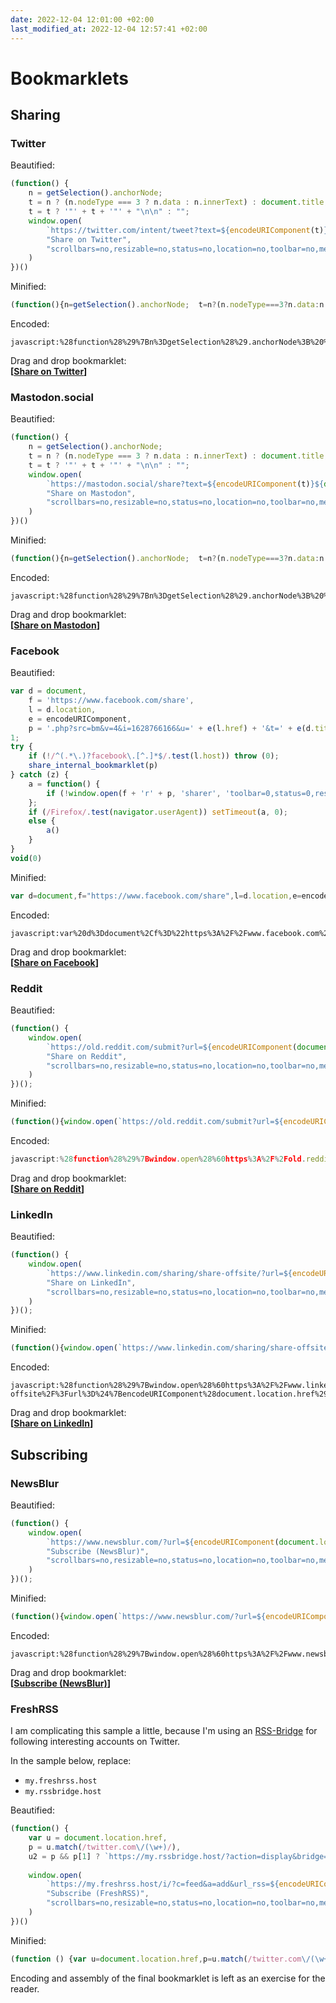 ```yaml
---
date: 2022-12-04 12:01:00 +02:00
last_modified_at: 2022-12-04 12:57:41 +02:00
---
```


# Bookmarklets

## Sharing

### Twitter

Beautified:

```javascript
(function() {
    n = getSelection().anchorNode;
    t = n ? (n.nodeType === 3 ? n.data : n.innerText) : document.title;
    t = t ? '"' + t + '"' + "\n\n" : "";
    window.open(
        `https://twitter.com/intent/tweet?text=${encodeURIComponent(t)}${document.location.href}`, 
        "Share on Twitter", 
        "scrollbars=no,resizable=no,status=no,location=no,toolbar=no,menubar=no,width=800,height=600,left=0,top=0"
    )
})()
```

Minified:

```javascript
(function(){n=getSelection().anchorNode;  t=n?(n.nodeType===3?n.data:n.innerText):document.title;t = t ? '"' + t + '"' + "\n\n" : "";window.open(`https://twitter.com/intent/tweet?text=${encodeURIComponent(t)}${document.location.href}`,"Share on Twitter","scrollbars=no,resizable=no,status=no,location=no,toolbar=no,menubar=no,width=800,height=600,left=0,top=0")})()
```

Encoded:

```
javascript:%28function%28%29%7Bn%3DgetSelection%28%29.anchorNode%3B%20%20t%3Dn%3F%28n.nodeType%3D%3D%3D3%3Fn.data%3An.innerText%29%3Adocument.title%3Bt%20%3D%20t%20%3F%20%27%22%27%20%2B%20t%20%2B%20%27%22%27%20%2B%20%22%5Cn%5Cn%22%20%3A%20%22%22%3Bwindow.open%28%60https%3A%2F%2Ftwitter.com%2Fintent%2Ftweet%3Ftext%3D%24%7BencodeURIComponent%28t%29%7D%24%7Bdocument.location.href%7D%60%2C%22Share%20on%20Twitter%22%2C%22scrollbars%3Dno%2Cresizable%3Dno%2Cstatus%3Dno%2Clocation%3Dno%2Ctoolbar%3Dno%2Cmenubar%3Dno%2Cwidth%3D800%2Cheight%3D600%2Cleft%3D0%2Ctop%3D0%22%29%7D%29%28%29%0A
```

Drag and drop bookmarklet:<br>
**[<a href="javascript:%28function%28%29%7Bn%3DgetSelection%28%29.anchorNode%3B%20%20t%3Dn%3F%28n.nodeType%3D%3D%3D3%3Fn.data%3An.innerText%29%3Adocument.title%3Bt%20%3D%20t%20%3F%20%27%22%27%20%2B%20t%20%2B%20%27%22%27%20%2B%20%22%5Cn%5Cn%22%20%3A%20%22%22%3Bwindow.open%28%60https%3A%2F%2Ftwitter.com%2Fintent%2Ftweet%3Ftext%3D%24%7BencodeURIComponent%28t%29%7D%24%7Bdocument.location.href%7D%60%2C%22Share%20on%20Twitter%22%2C%22scrollbars%3Dno%2Cresizable%3Dno%2Cstatus%3Dno%2Clocation%3Dno%2Ctoolbar%3Dno%2Cmenubar%3Dno%2Cwidth%3D800%2Cheight%3D600%2Cleft%3D0%2Ctop%3D0%22%29%7D%29%28%29%0A">Share on Twitter</a>]**

### Mastodon.social

Beautified:

```javascript
(function() {
    n = getSelection().anchorNode;
    t = n ? (n.nodeType === 3 ? n.data : n.innerText) : document.title;
    t = t ? '"' + t + '"' + "\n\n" : "";
    window.open(
        `https://mastodon.social/share?text=${encodeURIComponent(t)}${document.location.href}`, 
        "Share on Mastodon", 
        "scrollbars=no,resizable=no,status=no,location=no,toolbar=no,menubar=no,width=800,height=600,left=0,top=0"
    )
})()
```

Minified:

```javascript
(function(){n=getSelection().anchorNode;  t=n?(n.nodeType===3?n.data:n.innerText):document.title;t = t ? '"' + t + '"' + "\n\n" : "";window.open(`https://mastodon.social/share?text=${encodeURIComponent(t)}${document.location.href}`,"Share on Mastodon","scrollbars=no,resizable=no,status=no,location=no,toolbar=no,menubar=no,width=800,height=600,left=0,top=0")})()
```

Encoded:

```
javascript:%28function%28%29%7Bn%3DgetSelection%28%29.anchorNode%3B%20%20t%3Dn%3F%28n.nodeType%3D%3D%3D3%3Fn.data%3An.innerText%29%3Adocument.title%3Bt%20%3D%20t%20%3F%20%27%22%27%20%2B%20t%20%2B%20%27%22%27%20%2B%20%22%5Cn%5Cn%22%20%3A%20%22%22%3Bwindow.open%28%60https%3A%2F%2Fmastodon.social%2Fshare%3Ftext%3D%24%7BencodeURIComponent%28t%29%7D%24%7Bdocument.location.href%7D%60%2C%22Share%20on%20Mastodon%22%2C%22scrollbars%3Dno%2Cresizable%3Dno%2Cstatus%3Dno%2Clocation%3Dno%2Ctoolbar%3Dno%2Cmenubar%3Dno%2Cwidth%3D800%2Cheight%3D600%2Cleft%3D0%2Ctop%3D0%22%29%7D%29%28%29
```

Drag and drop bookmarklet:<br>
**[<a href="javascript:%28function%28%29%7Bn%3DgetSelection%28%29.anchorNode%3B%20%20t%3Dn%3F%28n.nodeType%3D%3D%3D3%3Fn.data%3An.innerText%29%3Adocument.title%3Bt%20%3D%20t%20%3F%20%27%22%27%20%2B%20t%20%2B%20%27%22%27%20%2B%20%22%5Cn%5Cn%22%20%3A%20%22%22%3Bwindow.open%28%60https%3A%2F%2Fmastodon.social%2Fshare%3Ftext%3D%24%7BencodeURIComponent%28t%29%7D%24%7Bdocument.location.href%7D%60%2C%22Share%20on%20Mastodon%22%2C%22scrollbars%3Dno%2Cresizable%3Dno%2Cstatus%3Dno%2Clocation%3Dno%2Ctoolbar%3Dno%2Cmenubar%3Dno%2Cwidth%3D800%2Cheight%3D600%2Cleft%3D0%2Ctop%3D0%22%29%7D%29%28%29">Share on Mastodon</a>]**

### Facebook

Beautified:

```javascript
var d = document,
    f = 'https://www.facebook.com/share',
    l = d.location,
    e = encodeURIComponent,
    p = '.php?src=bm&v=4&i=1628766166&u=' + e(l.href) + '&t=' + e(d.title);
1;
try {
    if (!/^(.*\.)?facebook\.[^.]*$/.test(l.host)) throw (0);
    share_internal_bookmarklet(p)
} catch (z) {
    a = function() {
        if (!window.open(f + 'r' + p, 'sharer', 'toolbar=0,status=0,resizable=1,width=626,height=436')) l.href = f + p
    };
    if (/Firefox/.test(navigator.userAgent)) setTimeout(a, 0);
    else {
        a()
    }
}
void(0)
```

Minified:

```javascript
var d=document,f="https://www.facebook.com/share",l=d.location,e=encodeURIComponent,p=".php?src=bm&v=4&i=1628766166&u="+e(l.href)+"&t="+e(d.title);try{if(!/^(.*\.)?facebook\.[^.]*$/.test(l.host))throw 0;share_internal_bookmarklet(p)}catch(e){a=function(){window.open(f+"r"+p,"sharer","toolbar=0,status=0,resizable=1,width=626,height=436")||(l.href=f+p)},/Firefox/.test(navigator.userAgent)?setTimeout(a,0):a()}
```

Encoded:

```
javascript:var%20d%3Ddocument%2Cf%3D%22https%3A%2F%2Fwww.facebook.com%2Fshare%22%2Cl%3Dd.location%2Ce%3DencodeURIComponent%2Cp%3D%22.php%3Fsrc%3Dbm%26v%3D4%26i%3D1628766166%26u%3D%22%2Be%28l.href%29%2B%22%26t%3D%22%2Be%28d.title%29%3Btry%7Bif%28%21%2F%5E%28.%2A%5C.%29%3Ffacebook%5C.%5B%5E.%5D%2A%24%2F.test%28l.host%29%29throw%200%3Bshare_internal_bookmarklet%28p%29%7Dcatch%28e%29%7Ba%3Dfunction%28%29%7Bwindow.open%28f%2B%22r%22%2Bp%2C%22sharer%22%2C%22toolbar%3D0%2Cstatus%3D0%2Cresizable%3D1%2Cwidth%3D626%2Cheight%3D436%22%29%7C%7C%28l.href%3Df%2Bp%29%7D%2C%2FFirefox%2F.test%28navigator.userAgent%29%3FsetTimeout%28a%2C0%29%3Aa%28%29%7D%0A
```

Drag and drop bookmarklet:<br>
**[<a href="javascript:var%20d%3Ddocument%2Cf%3D%22https%3A%2F%2Fwww.facebook.com%2Fshare%22%2Cl%3Dd.location%2Ce%3DencodeURIComponent%2Cp%3D%22.php%3Fsrc%3Dbm%26v%3D4%26i%3D1628766166%26u%3D%22%2Be%28l.href%29%2B%22%26t%3D%22%2Be%28d.title%29%3Btry%7Bif%28%21%2F%5E%28.%2A%5C.%29%3Ffacebook%5C.%5B%5E.%5D%2A%24%2F.test%28l.host%29%29throw%200%3Bshare_internal_bookmarklet%28p%29%7Dcatch%28e%29%7Ba%3Dfunction%28%29%7Bwindow.open%28f%2B%22r%22%2Bp%2C%22sharer%22%2C%22toolbar%3D0%2Cstatus%3D0%2Cresizable%3D1%2Cwidth%3D626%2Cheight%3D436%22%29%7C%7C%28l.href%3Df%2Bp%29%7D%2C%2FFirefox%2F.test%28navigator.userAgent%29%3FsetTimeout%28a%2C0%29%3Aa%28%29%7D%0A">Share on Facebook</a>]**

### Reddit

Beautified:

```javascript
(function() {
    window.open(
        `https://old.reddit.com/submit?url=${encodeURIComponent(document.location.href)}`, 
        "Share on Reddit", 
        "scrollbars=no,resizable=no,status=no,location=no,toolbar=no,menubar=no, width=800,height=600,left=0,top=0"
    )
})();
```

Minified:

```javascript
(function(){window.open(`https://old.reddit.com/submit?url=${encodeURIComponent(document.location.href)}`,"Share on Reddit","scrollbars=no,resizable=no,status=no,location=no,toolbar=no,menubar=no, width=800,height=600,left=0,top=0")})();
```

Encoded:

```javascript
javascript:%28function%28%29%7Bwindow.open%28%60https%3A%2F%2Fold.reddit.com%2Fsubmit%3Furl%3D%24%7BencodeURIComponent%28document.location.href%29%7D%60%2C%22Share%20on%20Reddit%22%2C%22scrollbars%3Dno%2Cresizable%3Dno%2Cstatus%3Dno%2Clocation%3Dno%2Ctoolbar%3Dno%2Cmenubar%3Dno%2C%20width%3D800%2Cheight%3D600%2Cleft%3D0%2Ctop%3D0%22%29%7D%29%28%29%3B
```

Drag and drop bookmarklet:<br>
**[<a href="javascript:%28function%28%29%7Bwindow.open%28%60https%3A%2F%2Fold.reddit.com%2Fsubmit%3Furl%3D%24%7BencodeURIComponent%28document.location.href%29%7D%60%2C%22Share%20on%20Reddit%22%2C%22scrollbars%3Dno%2Cresizable%3Dno%2Cstatus%3Dno%2Clocation%3Dno%2Ctoolbar%3Dno%2Cmenubar%3Dno%2C%20width%3D800%2Cheight%3D600%2Cleft%3D0%2Ctop%3D0%22%29%7D%29%28%29%3B">Share on Reddit</a>]**

### LinkedIn

Beautified:

```javascript
(function() {
    window.open(
        `https://www.linkedin.com/sharing/share-offsite/?url=${encodeURIComponent(document.location.href)}`, 
        "Share on LinkedIn", 
        "scrollbars=no,resizable=no,status=no,location=no,toolbar=no,menubar=no, width=800,height=600,left=0,top=0"
    )
})();
```

Minified:

```javascript
(function(){window.open(`https://www.linkedin.com/sharing/share-offsite/?url=${encodeURIComponent(document.location.href)}`,"Share on LinkedIn","scrollbars=no,resizable=no,status=no,location=no,toolbar=no,menubar=no, width=800,height=600,left=0,top=0")})();
```

Encoded:

```
javascript:%28function%28%29%7Bwindow.open%28%60https%3A%2F%2Fwww.linkedin.com%2Fsharing%2Fshare-offsite%2F%3Furl%3D%24%7BencodeURIComponent%28document.location.href%29%7D%60%2C%22Share%20on%20LinkedIn%22%2C%22scrollbars%3Dno%2Cresizable%3Dno%2Cstatus%3Dno%2Clocation%3Dno%2Ctoolbar%3Dno%2Cmenubar%3Dno%2C%20width%3D800%2Cheight%3D600%2Cleft%3D0%2Ctop%3D0%22%29%7D%29%28%29%3B
```

Drag and drop bookmarklet:<br>
**[<a href="javascript:%28function%28%29%7Bwindow.open%28%60https%3A%2F%2Fwww.linkedin.com%2Fsharing%2Fshare-offsite%2F%3Furl%3D%24%7BencodeURIComponent%28document.location.href%29%7D%60%2C%22Share%20on%20LinkedIn%22%2C%22scrollbars%3Dno%2Cresizable%3Dno%2Cstatus%3Dno%2Clocation%3Dno%2Ctoolbar%3Dno%2Cmenubar%3Dno%2C%20width%3D800%2Cheight%3D600%2Cleft%3D0%2Ctop%3D0%22%29%7D%29%28%29%3B">Share on LinkedIn</a>]**

## Subscribing

### NewsBlur

Beautified:

```javascript
(function() {
    window.open(
        `https://www.newsblur.com/?url=${encodeURIComponent(document.location.href)}`, 
        "Subscribe (NewsBlur)", 
        "scrollbars=no,resizable=no,status=no,location=no,toolbar=no,menubar=no, width=800,height=600,left=0,top=0"
    )
})();
```

Minified:

```javascript
(function(){window.open(`https://www.newsblur.com/?url=${encodeURIComponent(document.location.href)}`,"Subscribe (NewsBlur)","scrollbars=no,resizable=no,status=no,location=no,toolbar=no,menubar=no, width=800,height=600,left=0,top=0")})();
```

Encoded:

```
javascript:%28function%28%29%7Bwindow.open%28%60https%3A%2F%2Fwww.newsblur.com%2F%3Furl%3D%24%7BencodeURIComponent%28document.location.href%29%7D%60%2C%22Subscribe%20%28NewsBlur%29%22%2C%22scrollbars%3Dno%2Cresizable%3Dno%2Cstatus%3Dno%2Clocation%3Dno%2Ctoolbar%3Dno%2Cmenubar%3Dno%2C%20width%3D800%2Cheight%3D600%2Cleft%3D0%2Ctop%3D0%22%29%7D%29%28%29%3B
```

Drag and drop bookmarklet:<br>
**[<a href="javascript:%28function%28%29%7Bwindow.open%28%60https%3A%2F%2Fwww.newsblur.com%2F%3Furl%3D%24%7BencodeURIComponent%28document.location.href%29%7D%60%2C%22Subscribe%20%28NewsBlur%29%22%2C%22scrollbars%3Dno%2Cresizable%3Dno%2Cstatus%3Dno%2Clocation%3Dno%2Ctoolbar%3Dno%2Cmenubar%3Dno%2C%20width%3D800%2Cheight%3D600%2Cleft%3D0%2Ctop%3D0%22%29%7D%29%28%29%3B">Subscribe (NewsBlur)</a>]**

### FreshRSS

I am complicating this sample a little, because I'm using an [RSS-Bridge](https://github.com/rss-bridge/rss-bridge) for following interesting accounts on Twitter.

In the sample below, replace:

- `my.freshrss.host`
- `my.rssbridge.host`

Beautified:

```javascript
(function() {
    var u = document.location.href,
    p = u.match(/twitter.com\/(\w+)/),
    u2 = p && p[1] ? `https://my.rssbridge.host/?action=display&bridge=TwitterV2Bridge&context=By+username&u=${p[1]}&filter=&norep=on&maxresults=&idastitle=on&format=Atom` : u;
    
    window.open(
        `https://my.freshrss.host/i/?c=feed&a=add&url_rss=${encodeURIComponent(u2)}`, 
        "Subscribe (FreshRSS)", 
        "scrollbars=no,resizable=no,status=no,location=no,toolbar=no,menubar=no, width=800,height=600,left=0,top=0"
    )
})()
```

Minified:

```javascript
(function () {var u=document.location.href,p=u.match(/twitter.com\/(\w+)/),u2=p&&p[1]?`https://my.rssbridge.host/?action=display&bridge=TwitterV2Bridge&context=By+username&u=${p[1]}&filter=&norep=on&maxresults=&idastitle=on&format=Atom`:u;window.open(`https://my.freshrss.host/i/?c=feed&a=add&url_rss=${encodeURIComponent(u2)}`,"Subscribe (FreshRSS)","scrollbars=no,resizable=no,status=no,location=no,toolbar=no,menubar=no, width=800,height=600,left=0,top=0")})()
```

Encoding and assembly of the final bookmarklet is left as an exercise for the reader.
